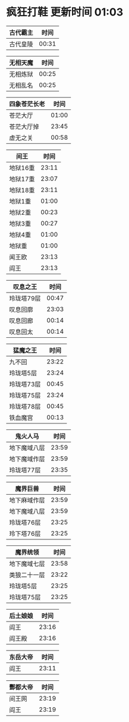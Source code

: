 # 疯狂打鞋 更新时间 01:03

| 古代霸主   | 时间    |
|--------|-------|
| 古代皇陵 | 00:31 |

| 无相天魔   | 时间    |
|--------|-------|
| 无相炼狱 | 00:25 |
| 无相乱名 | 00:25 |

| 四象苍茫长老   | 时间    |
|--------|-------|
| 苍茫大厅 | 01:00 |
| 苍茫大厅掉 | 23:45 |
| 虚无之关 | 00:58 |

| 间王   | 时间    |
|--------|-------|
| 地狱16重 | 23:11 |
| 地狱17重 | 23:07 |
| 地狱18重 | 23:11 |
| 地狱1重 | 01:00 |
| 地狱2重 | 00:23 |
| 地狱3重 | 00:27 |
| 地狱4重 | 01:00 |
| 地狱重 | 01:00 |
| 闻王欧 | 23:13 |
| 阎王 | 23:13 |

| 叹息之王   | 时间    |
|--------|-------|
| 玲珑塔79层 | 00:47 |
| 叹息回廓 | 23:03 |
| 叹息回廊 | 00:14 |
| 叹息回太 | 00:14 |

| 猛魔之王   | 时间    |
|--------|-------|
| 九不回 | 23:22 |
| 玲珑塔5层 | 23:24 |
| 玲珑塔73层 | 00:45 |
| 玲珑塔75层 | 23:24 |
| 玲珑塔78层 | 00:45 |
| 铁血魔宫 | 00:13 |

| 鬼火人马   | 时间    |
|--------|-------|
| 地下魔域八层 | 23:59 |
| 地下魔域作层 | 23:59 |
| 玲珑塔77层 | 23:35 |

| 魔界巨兽   | 时间    |
|--------|-------|
| 地下麻域作层 | 23:59 |
| 地下魔域八层 | 23:59 |
| 玲珑塔76层 | 23:25 |
| 玲下塔76层 | 23:25 |

| 魔界统领   | 时间    |
|--------|-------|
| 地下魔域七层 | 23:58 |
| 类狼二十一层 | 23:22 |
| 玲珑塔5层 | 23:25 |
| 玲珑塔75层 | 23:25 |

| 后土娘娘   | 时间    |
|--------|-------|
| 阎王 | 23:16 |
| 阎王殿 | 23:16 |

| 东岳大帝   | 时间    |
|--------|-------|
| 阎王 | 23:11 |

| 酆都大帝   | 时间    |
|--------|-------|
| 间王网 | 23:19 |
| 阎王 | 23:19 |